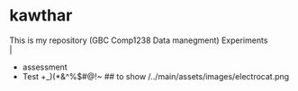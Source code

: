 # kawthar
This is my  repository
(GBC Comp1238 Data manegment) Experiments  
|
- assessment
- Test
 +_)(*&^%$#@!~
  \#\# to show
/../main/assets/images/electrocat.png
 
